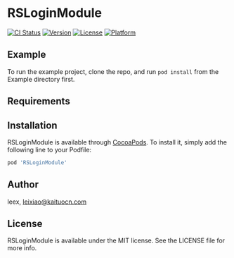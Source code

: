 # RSLoginModule

[![CI Status](https://img.shields.io/travis/leex/RSLoginModule.svg?style=flat)](https://travis-ci.org/leex/RSLoginModule)
[![Version](https://img.shields.io/cocoapods/v/RSLoginModule.svg?style=flat)](https://cocoapods.org/pods/RSLoginModule)
[![License](https://img.shields.io/cocoapods/l/RSLoginModule.svg?style=flat)](https://cocoapods.org/pods/RSLoginModule)
[![Platform](https://img.shields.io/cocoapods/p/RSLoginModule.svg?style=flat)](https://cocoapods.org/pods/RSLoginModule)

## Example

To run the example project, clone the repo, and run `pod install` from the Example directory first.

## Requirements

## Installation

RSLoginModule is available through [CocoaPods](https://cocoapods.org). To install
it, simply add the following line to your Podfile:

```ruby
pod 'RSLoginModule'
```

## Author

leex, leixiao@kaituocn.com

## License

RSLoginModule is available under the MIT license. See the LICENSE file for more info.
